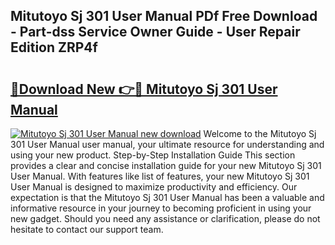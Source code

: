 ## Mitutoyo Sj 301 User Manual PDf Free Download - Part-dss Service Owner Guide - User Repair Edition ZRP4f

# <h2><a href="http://cf19842.oget.top/?id=Mitutoyo+Sj+301+User+Manual">🔗Download New 👉🔴 Mitutoyo Sj 301 User Manual</a></h2>

[![Mitutoyo Sj 301 User Manual new download](https://i.imgur.com/5g1atiW.png)](http://cf19842.oget.top/?id=Mitutoyo+Sj+301+User+Manual)
Welcome to the Mitutoyo Sj 301 User Manual user manual, your ultimate resource for understanding and using your new product. Step-by-Step Installation Guide This section provides a clear and concise installation guide for your new Mitutoyo Sj 301 User Manual. With features like list of features, your new Mitutoyo Sj 301 User Manual is designed to maximize productivity and efficiency. Our expectation is that the Mitutoyo Sj 301 User Manual has been a valuable and informative resource in your journey to becoming proficient in using your new gadget. Should you need any assistance or clarification, please do not hesitate to contact our support team.
